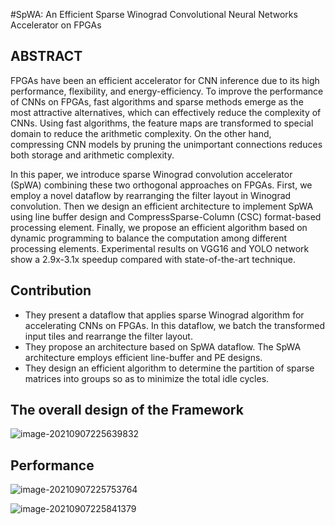 #SpWA: An Efficient Sparse Winograd Convolutional Neural Networks Accelerator on FPGAs
## ABSTRACT

FPGAs have been an efficient accelerator for CNN inference due to its high performance, flexibility, and energy-efficiency. To improve the performance of CNNs on FPGAs, fast algorithms and sparse methods emerge as the most attractive alternatives, which can effectively reduce the complexity of CNNs. Using fast algorithms, the feature maps are transformed to special domain to reduce the arithmetic complexity. On the other hand, compressing CNN models by pruning the unimportant connections reduces both storage and arithmetic complexity.

In this paper, we introduce sparse Winograd convolution accelerator (SpWA) combining these two orthogonal approaches on FPGAs. First, we employ a novel dataflow by rearranging the filter layout in Winograd convolution. Then we design an efficient architecture to implement SpWA using line buffer design and CompressSparse-Column (CSC) format-based processing element. Finally, we propose an efficient algorithm based on dynamic programming to balance the computation among different processing elements. Experimental results on VGG16 and YOLO network show a 2.9x-3.1x speedup compared with state-of-the-art technique.

## Contribution

- They present a dataflow that applies sparse Winograd algorithm for accelerating CNNs on FPGAs. In this dataflow, we batch the transformed input tiles and rearrange the filter layout.
- They propose an architecture based on SpWA dataflow. The SpWA architecture employs efficient line-buffer and PE designs.
- They design an efficient algorithm to determine the partition of sparse matrices into groups so as to minimize the total idle cycles.

## The overall design of the Framework

![image-20210907225639832](https://gitee.com/feiyipengfei/pic-md1/raw/master/20210907225639.png)

## Performance

![image-20210907225753764](https://gitee.com/feiyipengfei/pic-md1/raw/master/20210907225753.png)

![image-20210907225841379](https://gitee.com/feiyipengfei/pic-md1/raw/master/20210907225841.png)

